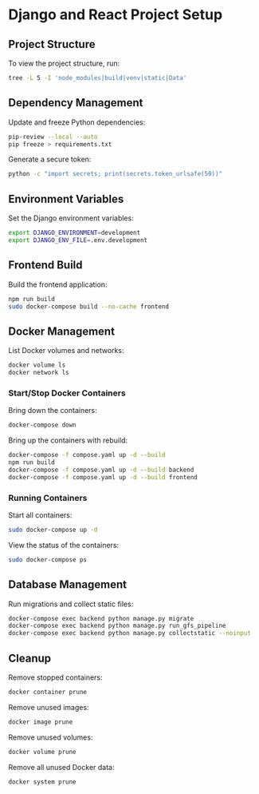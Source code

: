 # Django and React Project Setup

## Project Structure

To view the project structure, run:

```bash
tree -L 5 -I 'node_modules|build|venv|static|Data'
```

## Dependency Management

Update and freeze Python dependencies:

```bash
pip-review --local --auto
pip freeze > requirements.txt
```

Generate a secure token:

```bash
python -c "import secrets; print(secrets.token_urlsafe(50))"
```

## Environment Variables

Set the Django environment variables:

```bash
export DJANGO_ENVIRONMENT=development
export DJANGO_ENV_FILE=.env.development
```

## Frontend Build

Build the frontend application:

```bash
npm run build
sudo docker-compose build --no-cache frontend
```

## Docker Management

List Docker volumes and networks:

```bash
docker volume ls
docker network ls
```

### Start/Stop Docker Containers

Bring down the containers:

```bash
docker-compose down
```

Bring up the containers with rebuild:

```bash
docker-compose -f compose.yaml up -d --build
npm run build
docker-compose -f compose.yaml up -d --build backend
docker-compose -f compose.yaml up -d --build frontend
```

### Running Containers

Start all containers:

```bash
sudo docker-compose up -d
```

View the status of the containers:

```bash
sudo docker-compose ps
```

## Database Management

Run migrations and collect static files:

```bash
docker-compose exec backend python manage.py migrate
docker-compose exec backend python manage.py run_gfs_pipeline
docker-compose exec backend python manage.py collectstatic --noinput
```

## Cleanup

Remove stopped containers:

```bash
docker container prune
```

Remove unused images:

```bash
docker image prune
```

Remove unused volumes:

```bash
docker volume prune
```

Remove all unused Docker data:

```bash
docker system prune
```
